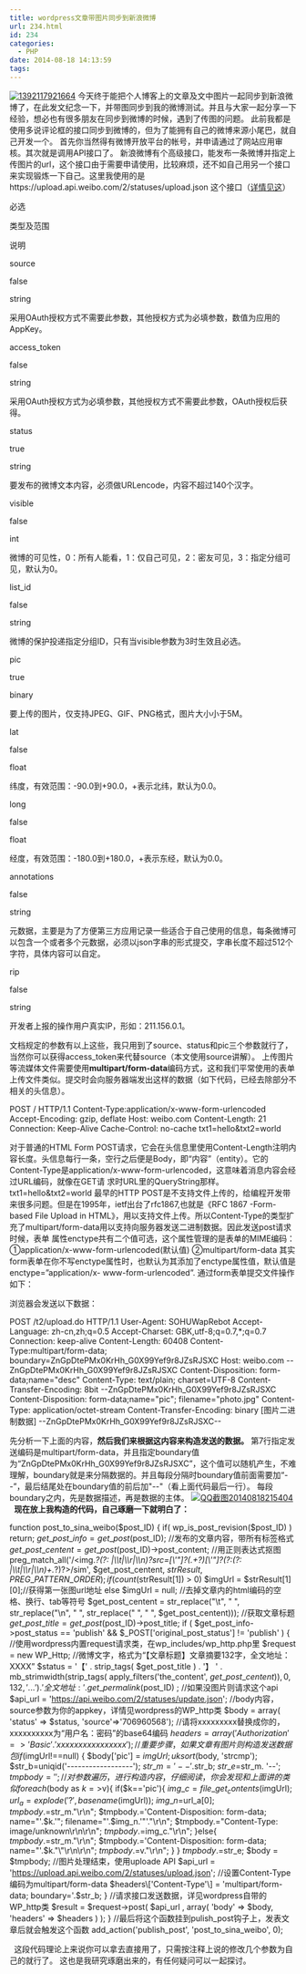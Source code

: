 ```yaml
---
title: wordpress文章带图片同步到新浪微博
url: 234.html
id: 234
categories:
  - PHP
date: 2014-08-18 14:13:59
tags:
---
```


[![1392117921664](http://storage.veitor.net/uploads/2014/08/1392117921664.jpg)](http://storage.veitor.net/uploads/2014/08/1392117921664.jpg) 今天终于能把个人博客上的文章及文中图片一起同步到新浪微博了，在此发文纪念一下，并带图同步到我的微博测试。并且与大家一起分享一下经验，想必也有很多朋友在同步到微博的时候，遇到了传图的问题。 此前我都是使用多说评论框的接口同步到微博的，但为了能拥有自己的微博来源小尾巴，就自己开发一个。 首先你当然得有微博开放平台的帐号，并申请通过了网站应用审核。其次就是调用API接口了。 新浪微博有个高级接口，能发布一条微博并指定上传图片的url，这个接口由于需要申请使用，比较麻烦，还不如自己用另一个接口来实现锻炼一下自己。这里我使用的是https://upload.api.weibo.com/2/statuses/upload.json 这个接口（[详情见这](http://open.weibo.com/wiki/2/statuses/upload)）

必选

类型及范围

说明

source

false

string

采用OAuth授权方式不需要此参数，其他授权方式为必填参数，数值为应用的AppKey。

access_token

false

string

采用OAuth授权方式为必填参数，其他授权方式不需要此参数，OAuth授权后获得。

status

true

string

要发布的微博文本内容，必须做URLencode，内容不超过140个汉字。

visible

false

int

微博的可见性，0：所有人能看，1：仅自己可见，2：密友可见，3：指定分组可见，默认为0。

list_id

false

string

微博的保护投递指定分组ID，只有当visible参数为3时生效且必选。

pic

true

binary

要上传的图片，仅支持JPEG、GIF、PNG格式，图片大小小于5M。

lat

false

float

纬度，有效范围：-90.0到+90.0，+表示北纬，默认为0.0。

long

false

float

经度，有效范围：-180.0到+180.0，+表示东经，默认为0.0。

annotations

false

string

元数据，主要是为了方便第三方应用记录一些适合于自己使用的信息，每条微博可以包含一个或者多个元数据，必须以json字串的形式提交，字串长度不超过512个字符，具体内容可以自定。

rip

false

string

开发者上报的操作用户真实IP，形如：211.156.0.1。

文档规定的参数有以上这些，我只用到了source、status和pic三个参数就行了，当然你可以获得access_token来代替source（本文使用source讲解）。 上传图片等流媒体文件需要使用**multipart/form-data**编码方式，这和我们平常使用的表单上传文件类似。提交时会向服务器端发出这样的数据（如下代码，已经去除部分不相关的头信息）。

POST / HTTP/1.1
Content-Type:application/x-www-form-urlencoded
Accept-Encoding: gzip, deflate
Host: weibo.com
Content-Length: 21
Connection: Keep-Alive
Cache-Control: no-cache
txt1=hello&amp;txt2=world

对于普通的HTML Form POST请求，它会在头信息里使用Content-Length注明内容长度。头信息每行一条，空行之后便是Body，即“内容”（entity）。它的Content-Type是application/x-www-form-urlencoded，这意味着消息内容会经过URL编码，就像在GET请 求时URL里的QueryString那样。txt1=hello&txt2=world 最早的HTTP POST是不支持文件上传的，给编程开发带来很多问题。但是在1995年，ietf出台了rfc1867,也就是《RFC 1867 -Form-based File Upload in HTML》，用以支持文件上传。所以Content-Type的类型扩充了multipart/form-data用以支持向服务器发送二进制数据。因此发送post请求时候，表单 属性enctype共有二个值可选，这个属性管理的是表单的MIME编码： ①application/x-www-form-urlencoded(默认值) ②multipart/form-data 其实form表单在你不写enctype属性时，也默认为其添加了enctype属性值，默认值是enctype=”application/x- www-form-urlencoded”. 通过form表单提交文件操作如下：

<form method="post"action="http://w.sohu.com/t2/upload.do" enctype=”multipart/form-data”>
<inputtype="text" name="desc">
<inputtype="file" name="pic">
</form>

浏览器会发送以下数据：

POST /t2/upload.do HTTP/1.1
User-Agent: SOHUWapRebot
Accept-Language: zh-cn,zh;q=0.5
Accept-Charset: GBK,utf-8;q=0.7,*;q=0.7
Connection: keep-alive
Content-Length: 60408
Content-Type:multipart/form-data; boundary=ZnGpDtePMx0KrHh_G0X99Yef9r8JZsRJSXC
Host: weibo.com
--ZnGpDtePMx0KrHh_G0X99Yef9r8JZsRJSXC
Content-Disposition: form-data;name="desc"
Content-Type: text/plain; charset=UTF-8
Content-Transfer-Encoding: 8bit
--ZnGpDtePMx0KrHh_G0X99Yef9r8JZsRJSXC
Content-Disposition: form-data;name="pic"; filename="photo.jpg"
Content-Type: application/octet-stream
Content-Transfer-Encoding: binary
\[图片二进制数据\]
--ZnGpDtePMx0KrHh_G0X99Yef9r8JZsRJSXC--

先分析一下上面的内容，**然后我们来根据这内容来构造发送的数据。** 第7行指定发送编码是multipart/form-data，并且指定boundary值为“ZnGpDtePMx0KrHh_G0X99Yef9r8JZsRJSXC”，这个值可以随机产生，不难理解，boundary就是来分隔数据的。并且每段分隔时boundary值前面需要加“--”，最后结尾处在boundary值的前后加"--"（看上面代码最后一行）。 每段boundary之内，先是数据描述，再是数据的主体。 [![QQ截图20140818215404](http://storage.veitor.net/uploads/2014/08/QQ截图20140818215404.jpg)](http://storage.veitor.net/uploads/2014/08/QQ截图20140818215404.jpg)   **现在放上我构造的代码，自己琢磨一下就明白了：**

function post\_to\_sina\_weibo($post\_ID) {
  if( wp\_is\_post\_revision($post\_ID) ) return;
    $get\_post\_info = get\_post($post\_ID);
    //发布的文章内容，带所有标签格式
    $get\_post\_centent = get\_post($post\_ID)->post_content;
    //用正则表达式抠图
    preg\_match\_all('/<img.*?(?: |\\\t|\\\r|\\\n)?src=\[\\'"\]?(.+?)\[\\'"\]?(?:(?: |\\\t|\\\r|\\\n)+.*?)?>/sim', $get\_post\_centent, $strResult, PREG\_PATTERN\_ORDER);
   if(count($strResult\[1\]) > 0)
        $imgUrl = $strResult\[1\]\[0\];//获得第一张图url地址
   else
        $imgUrl = null;
    //去掉文章内的html编码的空格、换行、tab等符号
    $get\_post\_centent = str\_replace("\\t", " ", str\_replace("\\n", " ", str\_replace("&nbsp;", " ", $get\_post_centent)));
    //获取文章标题
    $get\_post\_title = get\_post($post\_ID)->post_title;
    if ( $get\_post\_info->post\_status == 'publish' && $\_POST\['original\_post\_status'\] != 'publish' ) {
    //使用wordpress内置request请求类，在wp\_includes/wp\_http.php里
    $request = new WP_Http;
    //微博文字，格式为“【文章标题】文章摘要132字，全文地址：XXXX”
    $status = '【' . strip\_tags( $get\_post\_title ) . '】 ' . mb\_strimwidth(strip\_tags( apply\_filters('the\_content', $get\_post\_centent)),0, 132,'...') . ' 全文地址:' . get\_permalink($post_ID) ;
    //如果没图片则请求这个api
    $api_url = 'https://api.weibo.com/2/statuses/update.json';
    //body内容，source参数为你的appkey，详情见wordpress的WP_http类
    $body = array( 'status' => $status, 'source'=>'706960568');
    //请将xxxxxxxxx替换成你的，xxxxxxxxxx为“用户名：密码”的base64编码
    $headers = array( 'Authorization' => 'Basic ' . 'xxxxxxxxxxxxxxxx' );
    //重要步骤，如果文章有图片则构造发送数据包
    if($imgUrl!==null)
    {
    	$body\['pic'\] = $imgUrl;
    	uksort($body, 'strcmp');
        $str_b=uniqid('------------------');
        $str\_m='--'.$str\_b;
        $str\_e=$str\_m. '--';
        $tmpbody='';
        //对参数遍历，进行构造内容，仔细阅读，你会发现和上面讲的类似
        foreach($body as $k=>$v){
            if($k=='pic'){
                $img\_c=file\_get_contents($imgUrl);
                $url_a=explode('?', basename($imgUrl));
                $img\_n=$url\_a\[0\];
                $tmpbody.=$str_m."\\r\\n";
                $tmpbody.='Content-Disposition: form-data; name="'.$k.'"; filename="'.$img_n.'"'."\\r\\n";
                $tmpbody.="Content-Type: image/unknown\\r\\n\\r\\n";
                $tmpbody.=$img_c."\\r\\n";
            }else{
                $tmpbody.=$str_m."\\r\\n";
                $tmpbody.='Content-Disposition: form-data; name="'.$k."\\"\\r\\n\\r\\n";
                $tmpbody.=$v."\\r\\n";
            }
        }
        $tmpbody.=$str_e;
        $body = $tmpbody;
        //图片处理结束，使用uploade API
    	$api_url = 'https://upload.api.weibo.com/2/statuses/upload.json';
        //设置Content-Type编码为multipart/form-data
    	$headers\['Content-Type'\] = 'multipart/form-data; boundary='.$str_b;
    }
    //请求接口发送数据，详见wordpress自带的WP_http类
    $result = $request->post( $api_url , array( 'body' => $body, 'headers' => $headers ) );
}
//最后将这个函数挂到pulish_post钩子上，发表文章后就会触发这个函数
add\_action('publish\_post', 'post\_to\_sina_weibo', 0);

  这段代码理论上来说你可以拿去直接用了，只需按注释上说的修改几个参数为自己的就行了。 这也是我研究琢磨出来的，有任何疑问可以一起探讨。
